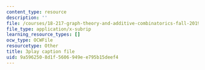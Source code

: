 ```yaml
---
content_type: resource
description: ''
file: /courses/18-217-graph-theory-and-additive-combinatorics-fall-2019/9a5962508d1f5606949ee795b15deef4_4LYom0ekars.vtt
file_type: application/x-subrip
learning_resource_types: []
ocw_type: OCWFile
resourcetype: Other
title: 3play caption file
uid: 9a596250-8d1f-5606-949e-e795b15deef4
---
```

